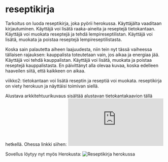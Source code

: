# reseptikirja

Tarkoitus on luoda reseptikirja, joka pyörii herokussa. Käyttäjälta vaaditaan kirjautuminen. Käyttäjä voi lisätä raaka-aineita ja reseptejä tietokantaan. Käyttäjä voi muokata reseptejä ja tehdä lempireseptilistan. Käyttäjä voi lisätä, muokata ja poistaa reseptejä lempireseptilistasta.

Koska sain palautetta aiheen laajuudesta, niin tein nyt tässä vaiheessa tällaisen rajauksen: kauppalista toteutetaan vain, jos aikaa ja energiaa jää. Käyttäjä voi tehdä kauppalistan. Käyttäjä voi lisätä, muokata ja poistaa reseptejä kauppalistasta. En päivittänyt alla olevaa kuvaa, koska edelleen haaveilen siitä, että kaikkeen on aikaa.

viikko2: tietokantaan voi lisätä reseptin ja reseptiä voi muokata. reseptikirja on viety herokuun ja näyttäisi toimivan siellä.

Alustava arkkitehtuurikuvaus sisältää alustavan tietokantakaavion tällä hetkellä. Ohessa linkki siihen:
![Alustava arkkitehtuurikuvaus](https://github.com/att78/reseptikirja/blob/master/documentation/Arkkitehtuurikuvaus.md)

Sovellus löytyy nyt myös Herokusta:
![Reseptikirja herokussa](https://reseptikirja2020.herokuapp.com/)



